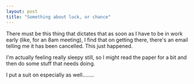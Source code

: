 ```yaml
---
layout: post
title: "Something about luck, or chance"
---
```

There must be this thing that dictates that as soon as I have to be in work
early (like, for an 8am meeting), I find that on getting there, there's an
email telling me it has been cancelled. This just happened.

I'm actually feeling really sleepy still, so I might read the paper for a bit
and then do some stuff that needs doing.

I put a suit on especially as well........

